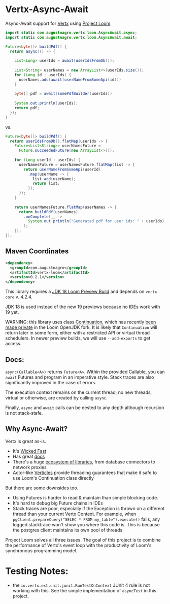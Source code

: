 # Vertx-Async-Await

Async-Await support for [Vertx](https://vertx.io/) using [Project Loom](https://wiki.openjdk.java.net/display/loom/org.getshaka.vertx.loom.SequencingBugTests).

```java
import static com.augustnagro.vertx.loom.AsyncAwait.async;
import static com.augustnagro.vertx.loom.AsyncAwait.await;

Future<byte[]> buildPdf() {
  return async(() -> {
    
    List<Long> userIds = await(userIdsFromDb());
    
    List<String> userNames = new ArrayList<>(userIds.size());
    for (Long id : userIds) {
      userNames.add(await(userNameFromSomeApi(id)))
    }
    
    byte[] pdf = await(somePdfBuilder(userIds))
  
    System.out.println(userIds);
    return pdf;
  });
}
```

vs.

```java
Future<byte[]> buildPdf() {
  return userIdsFromDb().flatMap(userIds -> {
    Future<List<String>> userNamesFuture =
      Future.succeededFuture(new ArrayList<>());
  
    for (Long userId : userIds) {
      userNamesFuture = userNamesFuture.flatMap(list -> {
        return userNameFromSomeApi(userId)
          .map(userName -> {
            list.add(userName);
            return list;
          });
      });
    }
  
    return userNamesFuture.flatMap(userNames -> {
      return buildPdf(userNames)
        .onComplete(__ ->
          System.out.println("Generated pdf for user ids: " + userIds)
        );
    });
});

```

## Maven Coordinates

```xml
<dependency>
  <groupId>com.augustnagro</groupId>
  <artifactId>vertx-loom</artifactId>
  <version>0.2.1</version>
</dependency>
```

This library requires a [JDK 18 Loom Preview Build](http://jdk.java.net/loom/) and depends on `vertx-core` v. 4.2.4.

JDK 18 is used instead of the new 19 previews because no IDEs work with 19 yet.

WARNING: this library uses class [Continuation](https://download.java.net/java/early_access/loom/docs/api/java.base/java/lang/Continuation.html), which has recently [been made private](https://mail.openjdk.java.net/pipermail/loom-dev/2021-October/002983.html) in the Loom OpenJDK fork. It is likely that `Continuation` will return later in some form, either with a restricted API or virtual thread schedulers. In newer preview builds, we will use `--add-exports` to get access.

## Docs:

`async(Callable<A>)` returns `Future<A>`. Within the provided Callable, you can `await` Futures and program in an imperative style. Stack traces are also significantly improved in the case of errors.

The execution context remains on the current thread; no new threads, virtual or otherwise, are created by calling `async`.

Finally, `async` and `await` calls can be nested to any depth although recursion is not stack-stafe.

## Why Async-Await?
Vertx is great as-is.
* It's [Wicked Fast](https://www.techempower.com/benchmarks/#section=data-r20&hw=ph&test=composite&l=zik0vz-sf)
* Has great [docs](https://vertx.io/docs/vertx-core/java/#_in_the_beginning_there_was_vert_x)
* There's a huge [ecosystem of libraries](https://vertx.io/docs/), from database connectors to network proxies
* Actor-like [Verticles](https://vertx.io/docs/vertx-core/java/#_verticles) provide threading guarantees that make it safe to use Loom's Continuation class directly

But there are some downsides too.
* Using Futures is harder to read & maintain than simple blocking code.
* It's hard to debug big Future chains in IDEs
* Stack traces are poor, especially if the Exception is thrown on a different thread than your current Vertx Context. For example, when `pgClient.prepareQuery("SELEC * FROM my_table").execute()` fails, any logged stacktrace won't show you where this code is. This is because the postgres client maintains its own pool of threads.

Project Loom solves all three issues. The goal of this project is to combine the performance of Vertx's event loop with the productivity of Loom's synchronous programming model.

# Testing Notes:
* the `io.vertx.ext.unit.junit.RunTestOnContext` JUnit 4 rule is not working with this. See the simple implementation of `asyncTest` in this project.